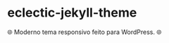 # eclectic-jekyll-theme

:globe_with_meridians: Moderno tema responsivo feito para WordPress. :globe_with_meridians:
